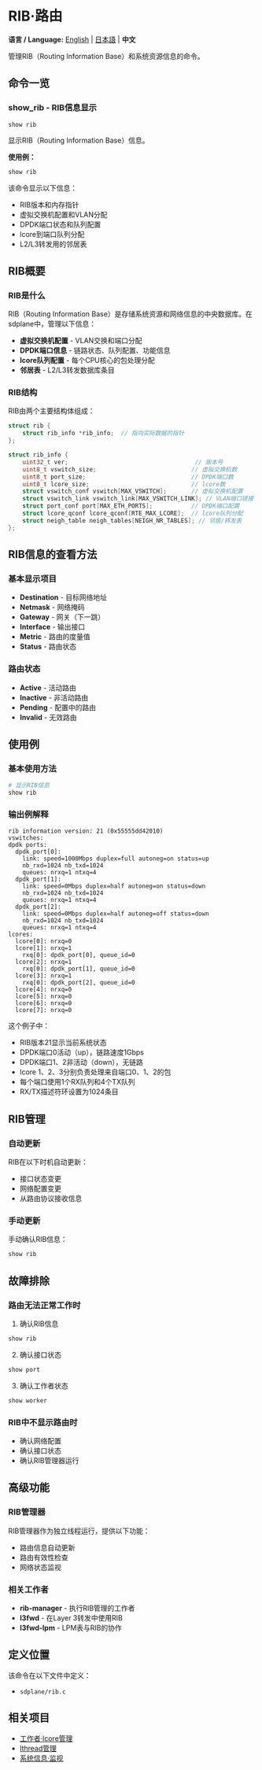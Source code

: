 # RIB·路由

**语言 / Language:** [English](../routing.md) | [日本語](../ja/routing.md) | **中文**

管理RIB（Routing Information Base）和系统资源信息的命令。

## 命令一览

### show_rib - RIB信息显示
```
show rib
```

显示RIB（Routing Information Base）信息。

**使用例：**
```bash
show rib
```

该命令显示以下信息：
- RIB版本和内存指针
- 虚拟交换机配置和VLAN分配
- DPDK端口状态和队列配置
- lcore到端口队列分配
- L2/L3转发用的邻居表

## RIB概要

### RIB是什么
RIB（Routing Information Base）是存储系统资源和网络信息的中央数据库。在sdplane中，管理以下信息：

- **虚拟交换机配置** - VLAN交换和端口分配
- **DPDK端口信息** - 链路状态、队列配置、功能信息
- **lcore队列配置** - 每个CPU核心的包处理分配
- **邻居表** - L2/L3转发数据库条目

### RIB结构
RIB由两个主要结构体组成：

```c
struct rib {
    struct rib_info *rib_info;  // 指向实际数据的指针
};

struct rib_info {
    uint32_t ver;                                    // 版本号
    uint8_t vswitch_size;                           // 虚拟交换机数
    uint8_t port_size;                              // DPDK端口数
    uint8_t lcore_size;                             // lcore数
    struct vswitch_conf vswitch[MAX_VSWITCH];       // 虚拟交换机配置
    struct vswitch_link vswitch_link[MAX_VSWITCH_LINK]; // VLAN端口链接
    struct port_conf port[MAX_ETH_PORTS];           // DPDK端口配置
    struct lcore_qconf lcore_qconf[RTE_MAX_LCORE];  // lcore队列分配
    struct neigh_table neigh_tables[NEIGH_NR_TABLES]; // 邻居/转发表
};
```

## RIB信息的查看方法

### 基本显示项目
- **Destination** - 目标网络地址
- **Netmask** - 网络掩码
- **Gateway** - 网关（下一跳）
- **Interface** - 输出接口
- **Metric** - 路由的度量值
- **Status** - 路由状态

### 路由状态
- **Active** - 活动路由
- **Inactive** - 非活动路由
- **Pending** - 配置中的路由
- **Invalid** - 无效路由

## 使用例

### 基本使用方法
```bash
# 显示RIB信息
show rib
```

### 输出例解释
```
rib information version: 21 (0x55555dd42010)
vswitches: 
dpdk ports: 
  dpdk_port[0]: 
    link: speed=1000Mbps duplex=full autoneg=on status=up
    nb_rxd=1024 nb_txd=1024
    queues: nrxq=1 ntxq=4
  dpdk_port[1]: 
    link: speed=0Mbps duplex=half autoneg=on status=down
    nb_rxd=1024 nb_txd=1024
    queues: nrxq=1 ntxq=4
  dpdk_port[2]: 
    link: speed=0Mbps duplex=half autoneg=off status=down
    nb_rxd=1024 nb_txd=1024
    queues: nrxq=1 ntxq=4
lcores: 
  lcore[0]: nrxq=0
  lcore[1]: nrxq=1
    rxq[0]: dpdk_port[0], queue_id=0
  lcore[2]: nrxq=1
    rxq[0]: dpdk_port[1], queue_id=0
  lcore[3]: nrxq=1
    rxq[0]: dpdk_port[2], queue_id=0
  lcore[4]: nrxq=0
  lcore[5]: nrxq=0
  lcore[6]: nrxq=0
  lcore[7]: nrxq=0
```

这个例子中：
- RIB版本21显示当前系统状态
- DPDK端口0活动（up），链路速度1Gbps
- DPDK端口1、2非活动（down），无链路
- lcore 1、2、3分别负责处理来自端口0、1、2的包
- 每个端口使用1个RX队列和4个TX队列
- RX/TX描述符环设置为1024条目

## RIB管理

### 自动更新
RIB在以下时机自动更新：
- 接口状态变更
- 网络配置变更
- 从路由协议接收信息

### 手动更新
手动确认RIB信息：
```bash
show rib
```

## 故障排除

### 路由无法正常工作时
1. 确认RIB信息
```bash
show rib
```

2. 确认接口状态
```bash
show port
```

3. 确认工作者状态
```bash
show worker
```

### RIB中不显示路由时
- 确认网络配置
- 确认接口状态
- 确认RIB管理器运行

## 高级功能

### RIB管理器
RIB管理器作为独立线程运行，提供以下功能：
- 路由信息自动更新
- 路由有效性检查
- 网络状态监视

### 相关工作者
- **rib-manager** - 执行RIB管理的工作者
- **l3fwd** - 在Layer 3转发中使用RIB
- **l3fwd-lpm** - LPM表与RIB的协作

## 定义位置

该命令在以下文件中定义：
- `sdplane/rib.c`

## 相关项目

- [工作者·lcore管理](worker-management.md)
- [lthread管理](lthread-management.md)
- [系统信息·监视](system-monitoring.md)